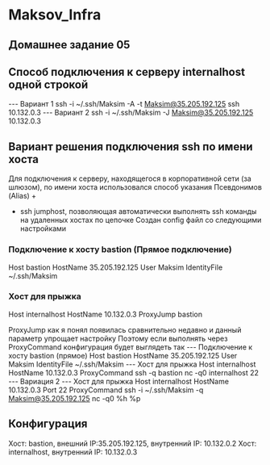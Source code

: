 # Maksov_Infra
## Домашнее задание 05
## Способ подключения к серверу internalhost одной строкой
--- Вариант 1
ssh -i ~/.ssh/Maksim -A -t Maksim@35.205.192.125 ssh 10.132.0.3
--- Вариант 2
ssh -i ~/.ssh/Maksim -J Maksim@35.205.192.125 10.132.0.3

## Вариант решения подключения ssh по имени хоста 
Для подключения к серверу, находящегося в корпоративной сети (за шлюзом), по имени хоста использовался способ указания Псевдонимов (Alias) + 
+ ssh jumphost, позволяющая автоматически выполнять ssh команды на удаленных хостах по цепочке
Создан config файл со следующими настройками
### Подключение к хосту bastion (Прямое подключение)
Host bastion
	HostName 35.205.192.125
	User Maksim
	IdentityFile ~/.ssh/Maksim
### Хост для прыжка 
Host internalhost
  HostName 10.132.0.3
  ProxyJump  bastion
 
ProxyJump как я понял появилась сравнительно недавно и данный параметр упрощает настройку
Поэтому если выполнять через ProxyCommand конфигурация будет выглядеть так
--- Подключение к хосту bastion (прямое)
Host bastion
	HostName 35.205.192.125
	User Maksim
	IdentityFile ~/.ssh/Maksim
--- Хост для прыжка 
Host internalhost
  HostName 10.132.0.3
  ProxyCommand  ssh -q bastion nc -q0 internalhost 22
--- Вариация 2
--- Хост для прыжка 
Host internalhost
  HostName 10.132.0.3
  Port 22
  ProxyCommand  ssh -i ~/.ssh/Maksim -q Maksim@35.205.192.125 nc -q0 %h %p
 
## Конфигурация
Хост: bastion, внешний IP:35.205.192.125, внутренний IP: 10.132.0.2
Хост: internalhost, внутренний IP: 10.132.0.3

